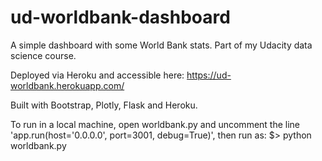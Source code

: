 # ud-worldbank-dashboard
A simple dashboard with some World Bank stats. Part of my Udacity data science course.

Deployed via Heroku and accessible here: https://ud-worldbank.herokuapp.com/

Built with Bootstrap, Plotly, Flask and Heroku.

To run in a local machine, open worldbank.py and uncomment the line 'app.run(host='0.0.0.0', port=3001, debug=True)', then run as:
$> python worldbank.py
